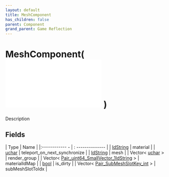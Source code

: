```yaml
---
layout: default
title: MeshComponent
has_children: false
parent: Component
grand_parent: Game Reflection
---
```

# MeshComponent( ![ RenderableComponent ](game-reflection/components/renderable_component.md) )
Description 

## Fields
| Type | Name |
|:------------ - | : -------------- |
| [IdString](game-reflection/components/id_string.md) | material |
| [uchar](game-reflection/enums/uchar.md) | teleport_on_next_synchronize |
| [IdString](game-reflection/components/id_string.md) | mesh |
| Vector< [uchar](game-reflection/enums/uchar.md) > | render_group |
| Vector< [Pair_uint64_SmallVector_1IdString](game-reflection/classes/pair_uint64__small_vector_1_id_string.md) > | materialIdMap |
| [bool](game-reflection/components/bool.md) | is_dirty |
| Vector< [Pair_SubMeshSlotKey_int](game-reflection/classes/pair__sub_mesh_slot_key_int.md) > | subMeshSlotToIdx |
